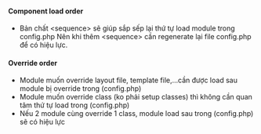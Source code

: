 #### Component load order
- Bản chất \<sequence\> sẽ giúp sắp sếp lại thứ tự load module trong config.php
Nên khi thêm \<sequence\> cần regenerate lại file config.php để có hiệu lực.

#### Override order
- Module muốn override layout file, template file,...cần được load sau module bị override trong (config.php)
- Module muốn override class (ko phải setup classes) thì không cần quan tâm thứ tự load trong (config.php)
- Nếu 2 module cùng override 1 class, module load sau trong (config.php) sẽ có hiệu lực
